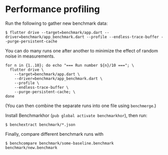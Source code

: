 # Performance profiling

Run the following to gather new benchmark data:

```text
$ flutter drive --target=benchmark/app.dart --driver=benchmark/app_benchmark.dart --profile --endless-trace-buffer --purge-persistent-cache
```

You can do many runs one after another to minimize the effect of random noise
in measurements.

```text
for n in {1..10}; do echo "=== Run number ${n}/10 ==="; \
  flutter drive \
    --target=benchmark/app.dart \
    --driver=benchmark/app_benchmark.dart \
    --profile \
    --endless-trace-buffer \
    --purge-persistent-cache; \
done
```

(You can then combine the separate runs into one file using `benchmerge`.)

Install Benchmarkhor (`pub global activate benchmarkhor`), then run:

```text
$ benchextract benchmark/*.json
```

Finally, compare different benchmark runs with

```text
$ benchcompare benchmark/some-baseline.benchmark benchmark/new.benchmark
```
